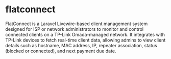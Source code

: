 # flatconnect
FlatConnect is a Laravel Livewire-based client management system designed for ISP or network administrators to monitor and control connected clients on a TP-Link Omada-managed network. It integrates with TP-Link devices to fetch real-time client data, allowing admins to view client details such as hostname, MAC address, IP, repeater association, status (blocked or connected), and next payment due date.
